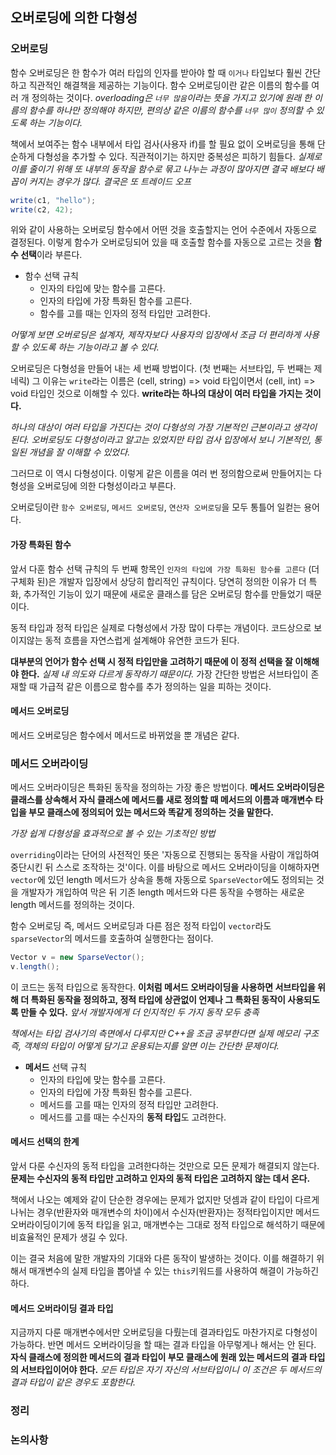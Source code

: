 ## 오버로딩에 의한 다형성

### 오버로딩

함수 오버로딩은 한 함수가 여러 타입의 인자를 받아야 할 때 `이거나` 타입보다 훨씬 간단하고 직관적인 해결책을 제공하는 기능이다. 함수 오버로딩이란 같은 이름의 함수를 여러 개 정의하는 것이다. *overloading은 `너무 많음`이라는 뜻을 가지고 있기에 원래 한 이름의 함수를 하나만 정의해야 하지만, 편의상 같은 이름의 함수를 `너무 많이` 정의할 수 있도록 하는 기능이다.*

책에서 보여주는 함수 내부에서 타입 검사(사용자 if)를 할 필요 없이 오버로딩을 통해 단순하게 다형성을 추가할 수 있다. 직관적이기는 하지만 중복성은 피하기 힘들다. *실제로 이를 줄이기 위해 또 내부의 동작을 함수로 묶고 나누는 과정이 많아지면 결국 배보다 배꼽이 커지는 경우가 많다. 결국은 또 트레이드 오프*

```cs
write(c1, "hello");
write(c2, 42);
```

위와 같이 사용하는 오버로딩 함수에서 어떤 것을 호출할지는 언어 수준에서 자동으로 결정된다. 이렇게 함수가 오버로딩되어 있을 때 호출할 함수를 자동으로 고르는 것을 **함수 선택**이라 부른다.

- 함수 선택 규칙
  - 인자의 타입에 맞는 함수를 고른다.
  - 인자의 타입에 가장 특화된 함수를 고른다.
  - 함수를 고를 때는 인자의 정적 타입만 고려한다.

*어떻게 보면 오버로딩은 설계자, 제작자보다 사용자의 입장에서 조금 더 편리하게 사용할 수 있도록 하는 기능이라고 볼 수 있다.*

오버로딩은 다형성을 만들어 내는 세 번째 방법이다. (첫 번째는 서브타입, 두 번째는 제네릭) 그 이유는 `write`라는 이름은 (cell, string) => void 타입이면서 (cell, int) => void 타입인 것으로 이해할 수 있다. **write라는 하나의 대상이 여러 타입을 가지는 것이다.**

*하나의 대상이 여러 타입을 가진다는 것이 다형성의 가장 기본적인 근본이라고 생각이 된다. 오버로딩도 다형성이라고 알고는 있었지만 타입 검사 입장에서 보니 기본적인, 통일된 개념을 잘 이해할 수 있었다.*

그러므로 이 역시 다형성이다. 이렇게 같은 이름을 여러 번 정의함으로써 만들어지는 다형성을 오버로딩에 의한 다형성이라고 부른다.

오버로딩이란 `함수 오버로딩`, `메서드 오버로딩`, `연산자 오버로딩`을 모두 통틀어 일컫는 용어다.

#### 가장 특화된 함수

앞서 다훈 함수 선택 규칙의 두 번째 항목인 `인자의 타입에 가장 특화된 함수를 고른다` (더 구체화 된)은 개발자 입장에서 상당히 합리적인 규칙이다. 당연히 정의한 이유가 더 특화, 추가적인 기능이 있기 때문에 새로운 클래스를 담은 오버로딩 함수를 만들었기 때문이다.

동적 타입과 정적 타입은 실제로 다형성에서 가장 많이 다루는 개념이다. 코드상으로 보이지않는 동적 흐름을 자연스럽게 설계해야 유연한 코드가 된다.

**대부분의 언어가 함수 선택 시 정적 타입만을 고려하기 때문에 이 정적 선택을 잘 이해해야 한다.** *실제 내 의도와 다르게 동작하기 때문이다.* 가장 간단한 방법은 서브타입이 존재할 때 가급적 같은 이름으로 함수를 추가 정의하는 일을 피하는 것이다.

#### 메서드 오버로딩

메서드 오버로딩은 함수에서 메서드로 바뀌었을 뿐 개념은 같다.

### 메서드 오버라이딩

메서드 오버라이딩은 특화된 동작을 정의하는 가장 좋은 방법이다. **메서드 오버라이딩은 클래스를 상속해서 자식 클래스에 메서드를 새로 정의할 때 메서드의 이름과 매개변수 타입을 부모 클래스에 정의되어 있는 메서드와 똑같게 정의하는 것을 말한다.**

*가장 쉽게 다형성을 효과적으로 볼 수 있는 기초적인 방법*

`overriding`이라는 단어의 사전적인 뜻은 '자동으로 진행되는 동작을 사람이 개입하여 중단시킨 뒤 스스로 조작하는 것'이다. 이를 바탕으로 메서드 오버라이딩을 이해하자면 `vector`에 있던 length 메서드가 상속을 통해 자동으로 `SparseVector`에도 정의되는 것을 개발자가 개입하여 막은 뒤 기존 length 메서드와 다른 동작을 수행하는 새로운 length 메서드를 정의하는 것이다.

함수 오버로딩 즉, 메서드 오버로딩과 다른 점은 정적 타입이 `vector`라도 `sparseVector`의 메서드를 호출하여 실행한다는 점이다.

```cs
Vector v = new SparseVector();
v.length();
```

이 코드는 동적 타입으로 동작한다. **이처럼 메서드 오버라이딩을 사용하면 서브타입을 위해 더 특화된 동작을 정의하고, 정적 타입에 상관없이 언제나 그 특화된 동작이 사용되도록 만들 수 있다.** *앞서 개발자에게 더 인지적인 두 가지 동작 모두 충족*

*책에서는 타입 검사기의 측면에서 다루지만 C++을 조금 공부한다면 실제 메모리 구조 즉, 객체의 타입이 어떻게 담기고 운용되는지를 알면 이는 간단한 문제이다.*

- **메서드** 선택 규칙
  - 인자의 타입에 맞는 함수를 고른다.
  - 인자의 타입에 가장 특화된 함수를 고른다.
  - 메서드를 고를 때는 인자의 정적 타입만 고려한다.
  - 메서드를 고를 때는 수신자의 **동적 타입**도 고려한다.

#### 메서드 선택의 한계

앞서 다룬 수신자의 동적 타입을 고려한다하는 것만으로 모든 문제가 해결되지 않는다. **문제는 수신자의 동적 타입만 고려하고 인자의 동적 타입은 고려하지 않는 데서 온다.**

책에서 나오는 예제와 같이 단순한 경우에는 문제가 없지만 덧셈과 같이 타입이 다르게 나뉘는 경우(반환자와 매개변수의 차이)에서 수신자(반환자)는 정적타입이지만 메서드 오버라이딩이기에 동적 타입을 읽고, 매개변수는 그대로 정적 타입으로 해석하기 때문에 비효율적인 문제가 생길 수 있다.

이는 결국 처음에 말한 개발자의 기대와 다른 동작이 발생하는 것이다. 이를 해결하기 위해서 매개변수의 실제 타입을 뽑아낼 수 있는 `this`키워드를 사용하여 해결이 가능하긴 하다.

#### 메서드 오버라이딩 결과 타입

지금까지 다룬 매개변수에서만 오버로딩을 다뤘는데 결과타입도 마찬가지로 다형성이 가능하다. 반면 메서드 오버라이딩을 할 때는 결과 타입을 아무렇게나 해서는 안 된다. **자식 클래스에 정의한 메서드의 결과 타입이 부모 클래스에 원래 있는 메서드의 결과 타입의 서브타입이어야 한다.** *모든 타입은 자기 자신의 서브타입이니 이 조건은 두 메서드의 결과 타입이 같은 경우도 포함한다.*





### 정리

### 논의사항

